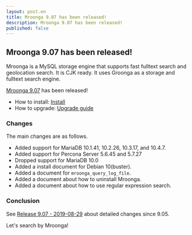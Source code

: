 ```yaml
---
layout: post.en
title: Mroonga 9.07 has been released!
description: Mroonga 9.07 has been released!
published: false
---
```


## Mroonga 9.07 has been released!

Mroonga is a MySQL storage engine that supports fast fulltext search
and geolocation search. It is CJK ready. It uses Groonga as a storage
and fulltext search engine.

[Mroonga 9.07](/docs/news.html#release-9-07) has been released!

* How to install: [Install](/docs/install.html)
* How to upgrade: [Upgrade guide](/docs/upgrade.html)

### Changes

The main changes are as follows.

  * Added support for MariaDB 10.1.41, 10.2.26, 10.3.17, and 10.4.7.
  * Added support for Percona Server 5.6.45 and 5.7.27
  * Dropped support for MariaDB 10.0
  * Added a install document for Debian 10(buster).
  * Added a document for ``mroonga_query_log_file``.
  * Added a document about how to uninstall Mroonga.
  * Added a document about how to use regular expression search.

### Conclusion

See [Release 9.07 - 2019-08-29](/docs/news.html#release-9-07) about detailed changes since 9.05.

Let's search by Mroonga!
